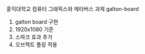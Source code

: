 홍익대학교 컴퓨터 그래픽스와 메타버스 과제 galton-board

1. galton board 구현
2. 1920x1080 기준
3. 스파크 효과 추가
4. 오브젝트 풀링 적용

